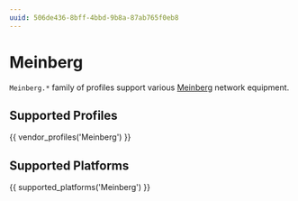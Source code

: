 ```yaml
---
uuid: 506de436-8bff-4bbd-9b8a-87ab765f0eb8
---
```

# Meinberg

`Meinberg.*` family of profiles support various [Meinberg](https://www.meinbergglobal.com)
network equipment.

## Supported Profiles

{{ vendor_profiles('Meinberg') }}

## Supported Platforms

{{ supported_platforms('Meinberg') }}
